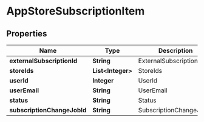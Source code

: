 
# AppStoreSubscriptionItem

## Properties
Name | Type | Description | Notes
------------ | ------------- | ------------- | -------------
**externalSubscriptionId** | **String** | ExternalSubscriptionId |  [optional]
**storeIds** | **List&lt;Integer&gt;** | StoreIds |  [optional]
**userId** | **Integer** | UserId |  [optional]
**userEmail** | **String** | UserEmail |  [optional]
**status** | **String** | Status |  [optional]
**subscriptionChangeJobId** | **String** | SubscriptionChangeJobId |  [optional]



